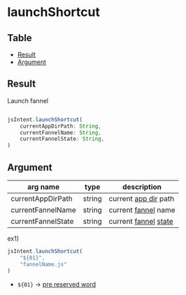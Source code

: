 # launchShortcut

Table
-----------------

* [Result](#result)
* [Argument](#argument)


## Result

Launch fannel 


```js.js

jsIntent.launchShortcut(
	currentAppDirPath: String,
	currentFannelName: String,
	currentFannelState: String,
) 

```

## Argument

| arg name | type | description                                                                                                                                                                                                       |
| -------- | -------- |-------------------------------------------------------------------------------------------------------------------------------------------------------------------------------------------------------------------|
| currentAppDirPath | string | current [app dir](https://github.com/puutaro/CommandClick/blob/master/md/developer/glossary.md#app-directory) path                                                                                                |
| currentFannelName | string | current [fannel](https://github.com/puutaro/CommandClick/blob/master/md/developer/glossary.md#fannel) name                                                                                                        |
| currentFannelState | string | current [fannel](https://github.com/puutaro/CommandClick/blob/master/md/developer/glossary.md#fannel) [state](https://github.com/puutaro/CommandClick/blob/master/md/developer/state/fannelStateRootTableTsv.md#whats-fannel-state) |


ex1)

```js.js
jsIntent.launchShortcut(
	"${01}",
	"fannelName.js"
) 

```

- `${01}` -> [pre reserved word](https://github.com/puutaro/CommandClick/blob/master/md/developer/js_pre_reserved_word.md)
